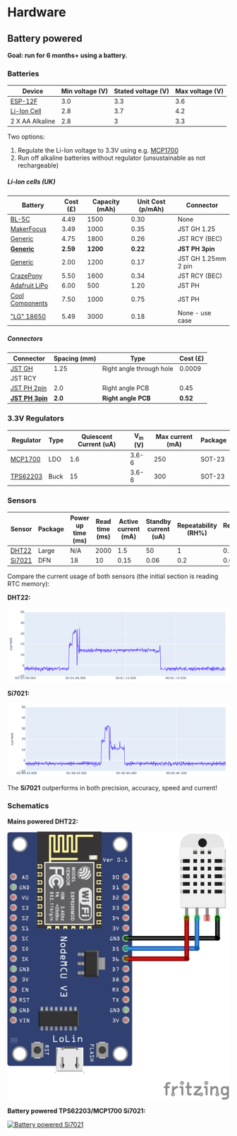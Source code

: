 # Hardware

## Battery powered

**Goal: run for 6 months+ using a battery.**

### Batteries

Device|Min voltage (V)|Stated voltage (V)|Max voltage (V)
---|---|---|---
[ESP-12F](http://wiki.ai-thinker.com/_media/esp8266/a014ps01.pdf)|3.0|3.3|3.6
[Li-Ion Cell](https://www.amazon.co.uk/XHDATA-Rechargeable-Intelligent-Protection-Environmental-BL-5C/dp/B0796L49J1/ref=sr_1_8?)|2.8|3.7|4.2
2 X AA Alkaline|2.8|3|3.3

Two options:

1. Regulate the Li-Ion voltage to 3.3V using e.g. [MCP1700](https://www.microchip.com/wwwproducts/en/MCP1700)
2. Run off alkaline batteries without regulator (unsustainable as not rechargeable)

##### Li-Ion cells (UK)

Battery|Cost (£)|Capacity (mAh)|Unit Cost (p/mAh)|Connector
---|---|---|---|---
[BL-5C](https://www.amazon.co.uk/XHDATA-Rechargeable-Intelligent-Protection-Environmental-BL-5C/dp/B0796L49J1/ref=sr_1_4?dchild=1&keywords=bl-5c&qid=1606034143&sr=8-4)|4.49|1500|0.30|None
[MakerFocus](https://www.ebay.co.uk/itm/4pcs-3-7V-1000mAh-Lipo-Batteries-with-Micro-JST-1-25-Plug-for-Arduino-Nodemcu/402439197613?hash=item5db33ed3ad:g:UlkAAOSwowhfO4m1)|3.49|1000|0.35|JST GH 1.25
[Generic](https://www.ebay.co.uk/itm/4Packs-1800mAh-3-7V-Lipo-Battery-USB-Charger-JST-Plug-for-RC-Quadcopter-Drone-UK/402483469522?hash=item5db5e25cd2:g:l3EAAOSwB~BfgEKe)|4.75|1800|0.26|JST RCY (BEC)
**[Generic](https://www.ebay.co.uk/itm/3-7V-1200mAh-Lipo-Polymer-Rechargeable-Battery-JST-3P-PH-2-0mm-connector-603450/123751016161?hash=item1cd022a6e1:g:BV8AAOSw2zNcx6MJ)**|**2.59**|**1200**|**0.22**|**JST PH 3pin**
[Generic](https://www.ebay.co.uk/itm/3-7V-1200mAh-Lipo-rechargeable-Battery-603450-JST-1-25mm-2pin-plug-For-GPS-MP3/124254908489?hash=item1cee2b7049:g:zecAAOSwqilfCDdQ&var=425115938484)|2.00|1200|0.17|JST GH 1.25mm 2 pin
[CrazePony](https://www.amazon.co.uk/Crazepony-UK-1600mAh-battery-Connector-Quadcopter/dp/B07SPZXRWZ/ref=pd_lpo_23_t_1/261-7154536-8133442?_encoding=UTF8&pd_rd_i=B07SPZXRWZ&pd_rd_r=8bb8eb57-78a6-462a-835d-635cbd35c5ef&pd_rd_w=I1nUP&pd_rd_wg=d5kyX&pf_rd_p=7b8e3b03-1439-4489-abd4-4a138cf4eca6&pf_rd_r=214X49VS5NY38MYPG7E1&psc=1&refRID=214X49VS5NY38MYPG7E1)|5.50|1600|0.34|JST RCY (BEC)
[Adafruit LiPo](https://www.adafruit.com/product/1578)|6.00|500|1.20|JST PH
[Cool Components](https://coolcomponents.co.uk/products/lithium-polymer-battery-1000mah?_pos=7&_sid=3b7614679&_ss=r)|7.50|1000|0.75|JST PH
["LG" 18650](https://www.ebay.co.uk/itm/Genuine-LG-HG2-18650e-3000mAh-30A-3-7V-Rechargeable-Battery-With-Free-CASE/254800295445?hash=item3b5347f615:g:0f4AAOSwlIxfpa97)|5.49|3000|0.18|None - use case

##### Connectors

Connector|Spacing (mm)|Type|Cost (£)
---|---|---|---
[JST GH](https://www.aliexpress.com/item/33051405214.html?spm=2114.12057483.0.0.4016581aHOYzeO)|1.25|Right angle through hole|0.0009
JST RCY|
[JST PH 2pin](https://uk.farnell.com/jst-japan-solderless-terminals/b2b-ph-sm4-tb-lf-sn/connector-header-smt-2mm-2way/dp/9492534?MER=sy-me-pd-mi-acce)|2.0|Right angle PCB|0.45
**[JST PH 3pin](https://uk.farnell.com/jst-japan-solderless-terminals/b3b-ph-sm4-tb-lf-sn/connector-header-smt-2mm-3way/dp/9492542)**|**2.0**|**Right angle PCB**|**0.52**

### 3.3V Regulators

Regulator|Type|Quiescent Current (uA)|V<sub>in</sub> (V)|Max current (mA)|Package
---|---|---|---|---|---
[MCP1700](https://www.microchip.com/wwwproducts/en/MCP1700)|LDO|1.6|3.6-6|250|SOT-23
[TPS62203](https://www.ti.com/product/TPS62203)|Buck|15|3.6-6|300|SOT-23

### Sensors

Sensor|Package|Power up time (ms)|Read time (ms)|Active current (mA)|Standby current (uA)|Repeatability (RH%)|Repeatability (°C)
---|---|---|---|---|---|---|---
[DHT22](https://www.sparkfun.com/datasheets/Sensors/Temperature/DHT22.pdf)|Large|N/A|2000|1.5|50|1|0.2
[Si7021](https://www.silabs.com/documents/public/data-sheets/Si7021-A20.pdf)|DFN|18|10|0.15|0.06|0.2|0.08

Compare the current usage of both sensors (the initial section is reading RTC memory):

**DHT22:**

![DHT22](dht22.png)

**Si7021:**

![Si7021](Si7021.png)

The **Si7021** outperforms in both precision, accuracy, speed and current!

### Schematics

**Mains powered DHT22:**

![Mains powered DHT22](nodemcu-mains.png)

**Battery powered TPS62203/MCP1700 Si7021:**

[![Battery powered Si7021](https://user-images.githubusercontent.com/534681/106813903-82fab600-6669-11eb-8dda-4ef510f002e0.png)](esp12f-si7021)
